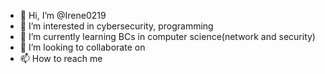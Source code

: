 - 👋 Hi, I’m @Irene0219
- 👀 I’m interested in cybersecurity, programming
- 🌱 I’m currently learning BCs in computer science(network and security)
- 💞️ I’m looking to collaborate on 
- 📫 How to reach me 
<!---
Irene0219/Irene0219 is a ✨ special ✨ repository because its `README.md` (this file) appears on your GitHub profile.
You can click the Preview link to take a look at your changes.
--->
